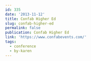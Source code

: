 ```yaml
---
id: 335
date: '2013-11-12'
title: Confab Higher Ed
slug: confab-higher-ed
permalink: false
publication: Confab Higher Ed
link: 'https://www.confabevents.com/'
tags:
  - conference
  - by-karen
---
```


